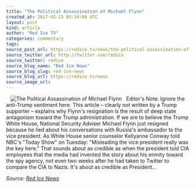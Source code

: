 ```yaml
---
title: "The Political Assassination of Michael Flynn"
created_at: 2017-02-15 03:34:00 UTC
layout: post
kind: article
author: "Red Ice TV"
categories: commentary
tags: 
source_post_url: https://redice.tv/news/the-political-assassination-of-michael-flynn
source_twitter_url: http://twitter.com/redice
source_twitter: redice
source_blog_name: "Red Ice News"
source_blog_slug: red-ice-news
source_blog_url: https://redice.tv/news
source_image_url: 
---
```

<img align="left" hspace="12" alt="The Political Assassination of Michael Flynn" src="https://rdice.net/a/c/n/17/02150433-penceflynn12.9cd7b47f.jpg"> Editor's Note: Ignore the anti-Trump sentiment here. This article – clearly not written by a Trump supporter – explains why Flynn's resignation is the result of deep state antagonism toward the Trump administration. If we are to believe the Trump White House, National Security Adviser Michael Flynn just resigned because he lied about his conversations with Russia's ambassador to the vice president. As White House senior counselor Kellyanne Conway told NBC's "Today Show" on Tuesday: "Misleading the vice president really was the key here." That sounds about as credible as when the president told CIA employees that the media had invented the story about his enmity toward the spy agency, not even two weeks after he had taken to Twitter to compare the CIA to Nazis. It's about as credible as President&#8230;<div class="">
    <i>Source: <a href="https://redice.tv/news">Red Ice News</a></i>
</div>
